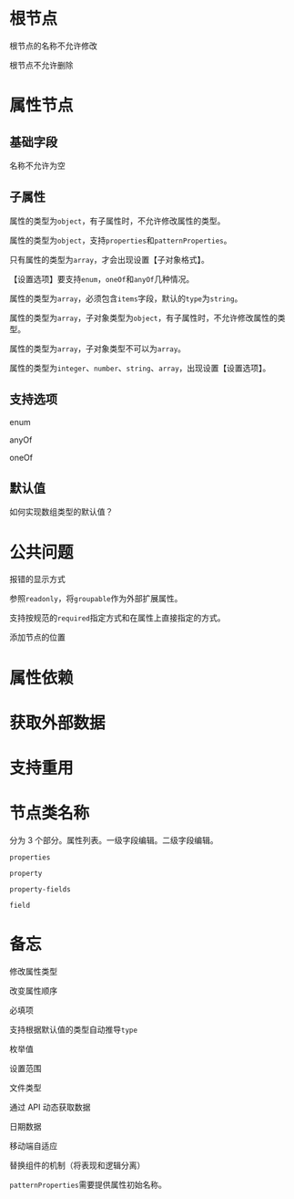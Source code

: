# 根节点

根节点的名称不允许修改

根节点不允许删除

# 属性节点

## 基础字段

名称不允许为空

## 子属性

属性的类型为`object`，有子属性时，不允许修改属性的类型。

属性的类型为`object`，支持`properties`和`patternProperties`。

只有属性的类型为`array`，才会出现设置【子对象格式】。

【设置选项】要支持`enum`，`oneOf`和`anyOf`几种情况。

属性的类型为`array`，必须包含`items`字段，默认的`type`为`string`。

属性的类型为`array`，子对象类型为`object`，有子属性时，不允许修改属性的类型。

属性的类型为`array`，子对象类型不可以为`array`。

属性的类型为`integer`、`number`、`string`、`array`，出现设置【设置选项】。

## 支持选项

enum

anyOf

oneOf

## 默认值

如何实现数组类型的默认值？

# 公共问题

报错的显示方式

参照`readonly`，将`groupable`作为外部扩展属性。

支持按规范的`required`指定方式和在属性上直接指定的方式。

添加节点的位置

# 属性依赖

# 获取外部数据

# 支持重用

# 节点类名称

分为 3 个部分。属性列表。一级字段编辑。二级字段编辑。

`properties`

`property`

`property-fields`

`field`

# 备忘

修改属性类型

改变属性顺序

必填项

支持根据默认值的类型自动推导`type`

枚举值

设置范围

文件类型

通过 API 动态获取数据

日期数据

移动端自适应

替换组件的机制（将表现和逻辑分离）

`patternProperties`需要提供属性初始名称。
